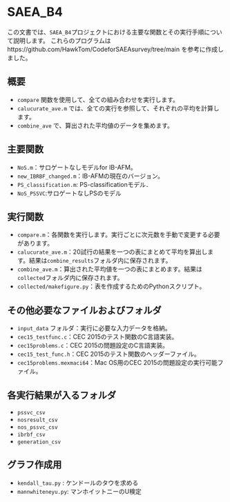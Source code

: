 # SAEA_B4

この文書では、`SAEA_B4`プロジェクトにおける主要な関数とその実行手順について説明します。
これらのプログラムはhttps://github.com/HawkTom/CodeforSAEAsurvey/tree/main を参考に作成しました。

## 概要

- `compare` 関数を使用して、全ての組み合わせを実行します。
- `calucurate_ave.m` では、全ての実行を参照して、それぞれの平均を計算します。
- `combine_ave` で、算出された平均値のデータを集めます。

## 主要関数

- `NoS.m`：サロゲートなしモデルfor IB-AFM。
- `new_IBRBF_changed.m`：IB-AFMの現在のバージョン。
- `PS_classification.m`: PS-classificationモデル．
- `NoS_PSSVC`:サロゲートなしPSのモデル

## 実行関数

- `compare.m`：各関数を実行します。実行ごとに次元数を手動で変更する必要があります。
- `calucurate_ave.m`：20試行の結果を一つの表にまとめて平均を算出します。結果は`combine_results`フォルダ内に保存されます。
- `combine_ave.m`：算出された平均値を一つの表にまとめます。結果は`collected`フォルダ内に保存されます。
- `collected/makefigure.py`：表を作成するためのPythonスクリプト。

## その他必要なファイルおよびフォルダ

- `input_data` フォルダ：実行に必要な入力データを格納。
- `cec15_testfunc.c`：CEC 2015のテスト関数のC言語実装。
- `cec15problems.c`：CEC 2015の問題設定のC言語実装。
- `cec15_test_func.h`：CEC 2015のテスト関数のヘッダーファイル。
- `cec15problems.mexmaci64`：Mac OS用のCEC 2015の問題設定の実行可能ファイル。

## 各実行結果が入るフォルダ
- `pssvc_csv`
- `nosresult_csv`
- `nos_pssvc_csv`
- `ibrbf_csv`
- `generation_csv`

## グラフ作成用
- `kendall_tau.py` : ケンドールのタウを求める
- `mannwhiteneyu.py`: マンホイットニーのU検定